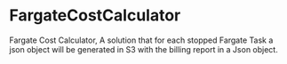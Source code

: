 # FargateCostCalculator
Fargate Cost Calculator, A solution that for each stopped Fargate Task a json object will be generated in S3 with the billing report in a Json object.  
